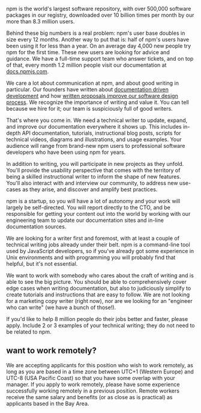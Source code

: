 npm is the world's largest software repository, with over 500,000
software packages in our registry, downloaded over 10 billion times
per month by our more than 8.3 million users.

Behind these big numbers is a real problem: npm's user base doubles in
size every 12 months. Another way to put that is: half of npm's users
have been using it for less than a year. On an average day 4,000 new
people try npm for the first time. These new users are looking for
advice and guidance. We have a full-time support team who answer
tickets, and on top of that, every month 1.2 million people visit our
documentation at [docs.npmjs.com](https://docs.npmjs.com/).

We care a lot about communication at npm, and about good writing in
particular. Our founders have written about [documentation driven
development](http://blog.izs.me/post/161633971373/documentation-driven-development)
and how [written proposals improve our software design
process](http://blog.npmjs.org/post/153881413635/some-notes-on-rfcs).
We recognize the importance of writing and value it. You can tell
because we hire for it; our team is suspiciously full of good writers.

That's where you come in. We need a technical writer to update,
expand, and improve our documentation everywhere it shows up. This
includes in-depth API documentation, tutorials, instructional blog
posts, scripts for technical videos, diagrams and illustrations, and
usage examples. Your audience will range from brand-new npm users to
professional software developers who have been using npm for years.

In addition to writing, you will participate in new projects as they
unfold. You'll provide the usability perspective that comes with the
territory of being a skilled instructional writer to inform the shape
of new features. You'll also interact with and interview our
community, to address new use-cases as they arise, and discover and
amplify best practices.

npm is a startup, so you will have a lot of autonomy and your work
will largely be self-directed. You will report directly to the CTO,
and be responsible for getting your content out into the world by
working with our engineering team to update our documentation sites
and in-line documentation sources.

We are looking for a writer first and foremost, with at least a couple
of technical writing jobs already under their belt. npm is a
command-line tool used by JavaScript developers, so if you've already
got some experience in Unix environments and with programming you will
probably find that helpful, but it's not essential.

We want to work with somebody who cares about the craft of writing and
is able to see the big picture. You should be able to comprehensively
cover edge cases when writing documentation, but also to judiciously
simplify to create tutorials and instructions that are easy to follow.
We are not looking for a marketing copy writer (right now), nor are we
looking for an "engineer who can write" (we have a bunch of those!).

If you'd like to help 8 million people do their jobs better and
faster, please apply. Include 2 or 3 examples of your technical
writing; they do not need to be related to npm.

## want to work remotely?

We are accepting applicants for this position who wish to work
remotely, as long as you are based in a time zone between UTC+1
(Western Europe) and UTC-8 (USA Pacific Coast) so that you have some
overlap with your manager. If you apply to work remotely, please have
some experience successfully working remotely in a previous position.
Remote workers receive the same salary and benefits (or as close as is
practical) as applicants based in the Bay Area.
